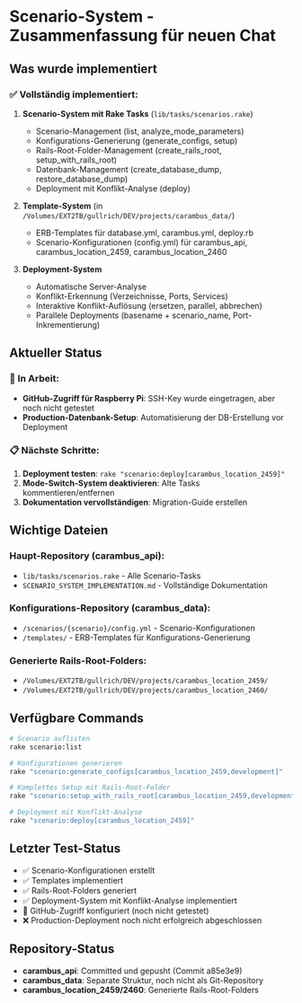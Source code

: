 # Scenario-System - Zusammenfassung für neuen Chat

## Was wurde implementiert

### ✅ Vollständig implementiert:
1. **Scenario-System mit Rake Tasks** (`lib/tasks/scenarios.rake`)
   - Scenario-Management (list, analyze_mode_parameters)
   - Konfigurations-Generierung (generate_configs, setup)
   - Rails-Root-Folder-Management (create_rails_root, setup_with_rails_root)
   - Datenbank-Management (create_database_dump, restore_database_dump)
   - Deployment mit Konflikt-Analyse (deploy)

2. **Template-System** (in `/Volumes/EXT2TB/gullrich/DEV/projects/carambus_data/`)
   - ERB-Templates für database.yml, carambus.yml, deploy.rb
   - Scenario-Konfigurationen (config.yml) für carambus_api, carambus_location_2459, carambus_location_2460

3. **Deployment-System**
   - Automatische Server-Analyse
   - Konflikt-Erkennung (Verzeichnisse, Ports, Services)
   - Interaktive Konflikt-Auflösung (ersetzen, parallel, abbrechen)
   - Parallele Deployments (basename + scenario_name, Port-Inkrementierung)

## Aktueller Status

### 🔄 In Arbeit:
- **GitHub-Zugriff für Raspberry Pi**: SSH-Key wurde eingetragen, aber noch nicht getestet
- **Production-Datenbank-Setup**: Automatisierung der DB-Erstellung vor Deployment

### 📋 Nächste Schritte:
1. **Deployment testen**: `rake "scenario:deploy[carambus_location_2459]"`
2. **Mode-Switch-System deaktivieren**: Alte Tasks kommentieren/entfernen
3. **Dokumentation vervollständigen**: Migration-Guide erstellen

## Wichtige Dateien

### Haupt-Repository (carambus_api):
- `lib/tasks/scenarios.rake` - Alle Scenario-Tasks
- `SCENARIO_SYSTEM_IMPLEMENTATION.md` - Vollständige Dokumentation

### Konfigurations-Repository (carambus_data):
- `/scenarios/{scenario}/config.yml` - Scenario-Konfigurationen
- `/templates/` - ERB-Templates für Konfigurations-Generierung

### Generierte Rails-Root-Folders:
- `/Volumes/EXT2TB/gullrich/DEV/projects/carambus_location_2459/`
- `/Volumes/EXT2TB/gullrich/DEV/projects/carambus_location_2460/`

## Verfügbare Commands

```bash
# Scenario auflisten
rake scenario:list

# Konfigurationen generieren
rake "scenario:generate_configs[carambus_location_2459,development]"

# Komplettes Setup mit Rails-Root-Folder
rake "scenario:setup_with_rails_root[carambus_location_2459,development]"

# Deployment mit Konflikt-Analyse
rake "scenario:deploy[carambus_location_2459]"
```

## Letzter Test-Status

- ✅ Scenario-Konfigurationen erstellt
- ✅ Templates implementiert
- ✅ Rails-Root-Folders generiert
- ✅ Deployment-System mit Konflikt-Analyse implementiert
- 🔄 GitHub-Zugriff konfiguriert (noch nicht getestet)
- ❌ Production-Deployment noch nicht erfolgreich abgeschlossen

## Repository-Status

- **carambus_api**: Committed und gepusht (Commit a85e3e9)
- **carambus_data**: Separate Struktur, noch nicht als Git-Repository
- **carambus_location_2459/2460**: Generierte Rails-Root-Folders
